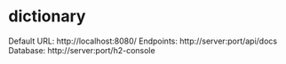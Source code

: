 # dictionary
Default URL: http://localhost:8080/
Endpoints: http://server:port/api/docs
Database: http://server:port/h2-console

